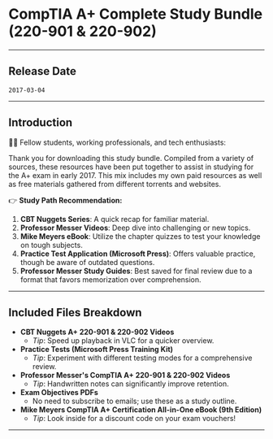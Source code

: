 # CompTIA A+ Complete Study Bundle (220-901 & 220-902)

---

## Release Date

`2017-03-04`

---

## Introduction

👨‍🎓 Fellow students, working professionals, and tech enthusiasts:

Thank you for downloading this study bundle. Compiled from a variety of sources, these resources have been put together to assist in studying for the A+ exam in early 2017. This mix includes my own paid resources as well as free materials gathered from different torrents and websites.

👉 **Study Path Recommendation:**

1. **CBT Nuggets Series**: A quick recap for familiar material.
2. **Professor Messer Videos**: Deep dive into challenging or new topics.
3. **Mike Meyers eBook**: Utilize the chapter quizzes to test your knowledge on tough subjects.
4. **Practice Test Application (Microsoft Press)**: Offers valuable practice, though be aware of outdated questions.
5. **Professor Messer Study Guides**: Best saved for final review due to a format that favors memorization over comprehension.

---

## Included Files Breakdown

- **CBT Nuggets A+ 220-901 & 220-902 Videos**
  - *Tip*: Speed up playback in VLC for a quicker overview.
- **Practice Tests (Microsoft Press Training Kit)**
  - *Tip*: Experiment with different testing modes for a comprehensive review.
- **Professor Messer's CompTIA A+ 220-901 & 220-902 Videos**
  - *Tip*: Handwritten notes can significantly improve retention.
- **Exam Objectives PDFs**
  - No need to subscribe to emails; use these as a study outline.
- **Mike Meyers CompTIA A+ Certification All-in-One eBook (9th Edition)**
  - *Tip*: Look inside for a discount code on your exam vouchers!

---
